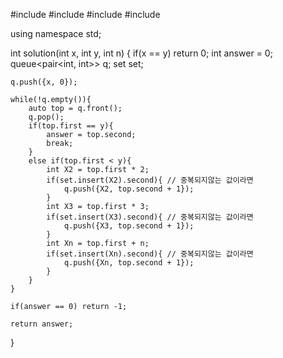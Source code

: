 #include <string>
#include <vector>
#include <queue>
#include <set>

using namespace std;

int solution(int x, int y, int n) {
    if(x == y) return 0;
    int answer = 0;
    queue<pair<int, int>> q;
    set<int> set;
    
    q.push({x, 0});
    
    while(!q.empty()){
        auto top = q.front();
        q.pop();
        if(top.first == y){
            answer = top.second;
            break;
        }
        else if(top.first < y){
            int X2 = top.first * 2;
            if(set.insert(X2).second){ // 중복되지않는 값이라면
                q.push({X2, top.second + 1});
            }
            int X3 = top.first * 3;
            if(set.insert(X3).second){ // 중복되지않는 값이라면
                q.push({X3, top.second + 1});
            }
            int Xn = top.first + n;
            if(set.insert(Xn).second){ // 중복되지않는 값이라면
                q.push({Xn, top.second + 1});
            }
        }        
    }
    
    if(answer == 0) return -1;
    
    return answer;
}